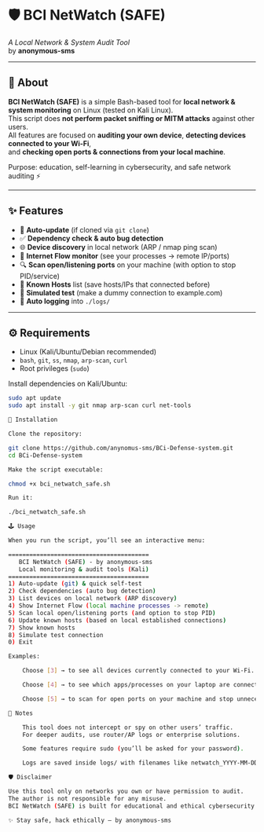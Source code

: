 # 🛡️ BCI NetWatch (SAFE)
_A Local Network & System Audit Tool_  
by **anonymous-sms**

---

## 📖 About

**BCI NetWatch (SAFE)** is a simple Bash-based tool for **local network & system monitoring** on Linux (tested on Kali Linux).  
This script does **not perform packet sniffing or MITM attacks** against other users.  
All features are focused on **auditing your own device**, **detecting devices connected to your Wi-Fi**,  
and **checking open ports & connections from your local machine**.

Purpose: education, self-learning in cybersecurity, and safe network auditing ⚡

---

## ✨ Features
- 🔄 **Auto-update** (if cloned via `git clone`)
- ✅ **Dependency check & auto bug detection**
- 🌐 **Device discovery** in local network (ARP / nmap ping scan)
- 📡 **Internet Flow monitor** (see your processes → remote IP/ports)
- 🔍 **Scan open/listening ports** on your machine (with option to stop PID/service)
- 📝 **Known Hosts** list (save hosts/IPs that connected before)
- 🧪 **Simulated test** (make a dummy connection to example.com)
- 📂 **Auto logging** into `./logs/`

---

## ⚙️ Requirements
- Linux (Kali/Ubuntu/Debian recommended)
- `bash`, `git`, `ss`, `nmap`, `arp-scan`, `curl`
- Root privileges (`sudo`)

Install dependencies on Kali/Ubuntu:
```bash
sudo apt update
sudo apt install -y git nmap arp-scan curl net-tools

🚀 Installation

Clone the repository:

git clone https://github.com/anynomus-sms/BCi-Defense-system.git
cd BCi-Defense-system

Make the script executable:

chmod +x bci_netwatch_safe.sh

Run it:

./bci_netwatch_safe.sh

🕹️ Usage

When you run the script, you’ll see an interactive menu:

========================================
   BCI NetWatch (SAFE) - by anonymous-sms
   Local monitoring & audit tools (Kali)
========================================
1) Auto-update (git) & quick self-test
2) Check dependencies (auto bug detection)
3) List devices on local network (ARP discovery)
4) Show Internet Flow (local machine processes -> remote)
5) Scan local open/listening ports (and option to stop PID)
6) Update known hosts (based on local established connections)
7) Show known hosts
8) Simulate test connection
0) Exit

Examples:

    Choose [3] → to see all devices currently connected to your Wi-Fi.

    Choose [4] → to see which apps/processes on your laptop are connecting to the internet.

    Choose [5] → to scan for open ports on your machine and stop unnecessary services.

📒 Notes

    This tool does not intercept or spy on other users’ traffic.
    For deeper audits, use router/AP logs or enterprise solutions.

    Some features require sudo (you’ll be asked for your password).

    Logs are saved inside logs/ with filenames like netwatch_YYYY-MM-DD.log.

🛡️ Disclaimer

Use this tool only on networks you own or have permission to audit.
The author is not responsible for any misuse.
BCI NetWatch (SAFE) is built for educational and ethical cybersecurity learning.

✨ Stay safe, hack ethically — by anonymous-sms
